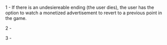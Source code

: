 1 - If there is an undesiereable ending (the user dies), the user has the option to watch a monetized advertisement to revert to a previous point in the game.

2 -

3 -
